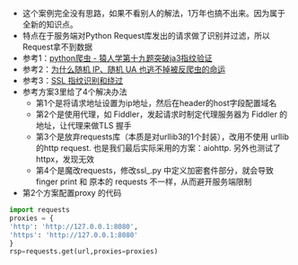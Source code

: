 
- 这个案例完全没有思路，如果不看别人的解法，1万年也搞不出来。因为属于全新的知识点。
- 特点在于服务端对Python Request库发出的请求做了识别并过滤，所以 Request拿不到数据
- 参考1：[python爬虫 - 猿人学第十九题突破ja3指纹验证](https://blog.csdn.net/Y_morph/article/details/121893114)
- 参考2：[为什么随机 IP、随机 UA 也逃不掉被反爬虫的命运](https://mp.weixin.qq.com/s/Qx7PjnBgrTR30oCurU6CGw)
- 参考3：[SSL 指纹识别和绕过](https://ares-x.com/2021/04/18/SSL-%E6%8C%87%E7%BA%B9%E8%AF%86%E5%88%AB%E5%92%8C%E7%BB%95%E8%BF%87)
- 参考方案3里给了4个解决办法
  - 第1个是将请求地址设置为ip地址，然后在header的host字段配置域名
  - 第2个是使用代理，如 Fiddler，发起请求时制定代理服务器为 Fiddler 的地址，让代理来做TLS 握手
  - 第3个是放弃requests库（本质是对urllib3的1个封装），改用不使用 urllib 的http request. 也是我们最后实际采用的方案：aiohttp. 另外也测试了 httpx，发现无效
  - 第4个是魔改requests，修改ssl_.py 中定义加密套件部分，就会导致 finger print 和 原本的 requests 不一样，从而避开服务端限制
- 第2个方案配置proxy 的代码
```python
import requests
proxies = {
'http': 'http://127.0.0.1:8080',
'https': 'http://127.0.0.1:8080'
}
rsp=requests.get(url,proxies=proxies)
```